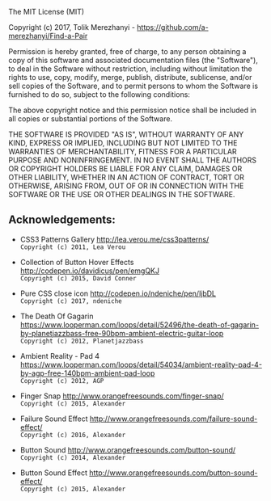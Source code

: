 The MIT License (MIT)

Copyright (c) 2017, Tolik Merezhanyi - https://github.com/a-merezhanyi/Find-a-Pair

Permission is hereby granted, free of charge, to any person obtaining a copy
of this software and associated documentation files (the "Software"), to deal
in the Software without restriction, including without limitation the rights
to use, copy, modify, merge, publish, distribute, sublicense, and/or sell
copies of the Software, and to permit persons to whom the Software is
furnished to do so, subject to the following conditions:

The above copyright notice and this permission notice shall be included in all
copies or substantial portions of the Software.

THE SOFTWARE IS PROVIDED "AS IS", WITHOUT WARRANTY OF ANY KIND, EXPRESS OR
IMPLIED, INCLUDING BUT NOT LIMITED TO THE WARRANTIES OF MERCHANTABILITY,
FITNESS FOR A PARTICULAR PURPOSE AND NONINFRINGEMENT. IN NO EVENT SHALL THE
AUTHORS OR COPYRIGHT HOLDERS BE LIABLE FOR ANY CLAIM, DAMAGES OR OTHER
LIABILITY, WHETHER IN AN ACTION OF CONTRACT, TORT OR OTHERWISE, ARISING FROM,
OUT OF OR IN CONNECTION WITH THE SOFTWARE OR THE USE OR OTHER DEALINGS IN THE
SOFTWARE.

## Acknowledgements:

- CSS3 Patterns Gallery http://lea.verou.me/css3patterns/<br>
`Copyright (c) 2011, Lea Verou`
- Collection of Button Hover Effects http://codepen.io/davidicus/pen/emgQKJ<br>
`Copyright (c) 2015, David Conner`
- Pure CSS close icon http://codepen.io/ndeniche/pen/ljbDL<br>
`Copyright (c) 2017, ndeniche`

- The Death Of Gagarin https://www.looperman.com/loops/detail/52496/the-death-of-gagarin-by-planetjazzbass-free-90bpm-ambient-electric-guitar-loop<br>
`Copyright (c) 2012, Planetjazzbass`
- Ambient Reality - Pad 4 https://www.looperman.com/loops/detail/54034/ambient-reality-pad-4-by-agp-free-140bpm-ambient-pad-loop<br>
`Copyright (c) 2012, AGP`

- Finger Snap http://www.orangefreesounds.com/finger-snap/<br>
`Copyright (c) 2015, Alexander`
- Failure Sound Effect http://www.orangefreesounds.com/failure-sound-effect/<br>
`Copyright (c) 2016, Alexander`
- Button Sound http://www.orangefreesounds.com/button-sound/<br>
`Copyright (c) 2014, Alexander`
- Button Sound Effect http://www.orangefreesounds.com/button-sound-effect/<br>
`Copyright (c) 2015, Alexander`
